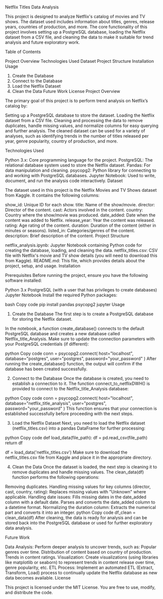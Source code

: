 
Netflix Titles Data Analysis

This project is designed to analyze Netflix's catalog of movies and TV shows. The dataset used includes information about titles, genres, release years, countries of production, and more. The core functionality of this project involves setting up a PostgreSQL database, loading the Netflix dataset from a CSV file, and cleaning the data to make it suitable for trend analysis and future exploratory work.

Table of Contents

Project Overview
Technologies Used
Dataset
Project Structure
Installation
Usage
1. Create the Database
2. Connect to the Database
3. Load the Netflix Dataset
4. Clean the Data
Future Work
License
Project Overview

The primary goal of this project is to perform trend analysis on Netflix’s catalog by:

Setting up a PostgreSQL database to store the dataset.
Loading the Netflix dataset from a CSV file.
Cleaning and processing the data to remove duplicates, handle missing values, and normalize columns for easy querying and further analysis.
The cleaned dataset can be used for a variety of analyses, such as identifying trends in the number of titles released per year, genre popularity, country of production, and more.

Technologies Used

Python 3.x: Core programming language for the project.
PostgreSQL: The relational database system used to store the Netflix dataset.
Pandas: For data manipulation and cleaning.
psycopg2: Python library for connecting to and working with PostgreSQL databases.
Jupyter Notebook: Used to write, document, and run the analysis code interactively.
Dataset

The dataset used in this project is the Netflix Movies and TV Shows dataset from Kaggle. It contains the following columns:

show_id: Unique ID for each show.
title: Name of the show/movie.
director: Director of the content.
cast: Actors involved in the content.
country: Country where the show/movie was produced.
date_added: Date when the content was added to Netflix.
release_year: Year the content was released.
rating: Age rating of the content.
duration: Duration of the content (either in minutes or seasons).
listed_in: Categories/genres of the content.
description: Brief description of the content.
Project Structure

netflix_analysis.ipynb: Jupyter Notebook containing Python code for creating the database, loading, and cleaning the data.
netflix_titles.csv: CSV file with Netflix's movie and TV show details (you will need to download this from Kaggle).
README.md: This file, which provides details about the project, setup, and usage.
Installation

Prerequisites
Before running the project, ensure you have the following software installed:

Python 3.x
PostgreSQL (with a user that has privileges to create databases)
Jupyter Notebook
Install the required Python packages:

bash
Copy code
pip install pandas psycopg2 jupyter
Usage

1. Create the Database
The first step is to create a PostgreSQL database for storing the Netflix dataset.

In the notebook, a function create_database() connects to the default PostgreSQL database and creates a new database called Netflix_title_Analysis. Make sure to update the connection parameters with your PostgreSQL credentials (if different):

python
Copy code
conn = psycopg2.connect(
    host="localhost",
    database="postgres", 
    user="postgres", 
    password="your_password"
)
After running the create_database() function, the output will confirm if the database has been created successfully.

2. Connect to the Database
Once the database is created, you need to establish a connection to it. The function connect_to_netflixDWH() is provided to connect to the Netflix_title_Analysis database:

python
Copy code
conn = psycopg2.connect(
    host="localhost",
    database="netflix_title_analysis", 
    user="postgres", 
    password="your_password"
)
This function ensures that your connection is established successfully before proceeding with the next steps.

3. Load the Netflix Dataset
Next, you need to load the Netflix dataset (netflix_titles.csv) into a pandas DataFrame for further processing:

python
Copy code
def load_data(file_path):
    df = pd.read_csv(file_path)
    return df

df = load_data('netflix_titles.csv')
Make sure to download the netflix_titles.csv file from Kaggle and place it in the appropriate directory.

4. Clean the Data
Once the dataset is loaded, the next step is cleaning it to remove duplicates and handle missing values. The clean_data(df) function performs the following operations:

Removing duplicates.
Handling missing values for key columns (director, cast, country, rating):
Replaces missing values with "Unknown" where applicable.
Handling date issues:
Fills missing dates in the date_added column with a default date.
Parses and converts the date_added column to a datetime format.
Normalizing the duration column:
Extracts the numerical part and converts it into an integer.
python
Copy code
df_clean = clean_data(df)
After cleaning, the data is ready for analysis and can be stored back into the PostgreSQL database or used for further exploratory data analysis.

Future Work

Data Analysis: Perform deeper analysis to uncover trends, such as:
Popular genres over time.
Distribution of content based on country of production.
Trends in content ratings.
Visualization: Create visualizations (using libraries like matplotlib or seaborn) to represent trends in content release over time, genre popularity, etc.
ETL Process: Implement an automated ETL (Extract, Transform, Load) process to continually update the Netflix database as new data becomes available.
License

This project is licensed under the MIT License. You are free to use, modify, and distribute the code.

